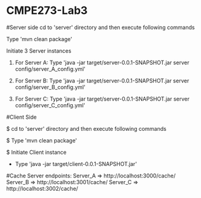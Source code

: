 # CMPE273-Lab3
#Server side
cd to 'server' directory and then execute following commands

Type 'mvn clean package'

Initiate 3 Server instances 

1. For Server A: Type 'java -jar target/server-0.0.1-SNAPSHOT.jar server config/server_A_config.yml'

2. For Server B: Type 'java -jar target/server-0.0.1-SNAPSHOT.jar server config/server_B_config.yml'

3. For Server C: Type 'java -jar target/server-0.0.1-SNAPSHOT.jar server config/server_C_config.yml'

#Client Side

$ cd to 'server' directory and then execute following commands

$ Type 'mvn clean package'

$ Initiate Client instance
  - Type 'java -jar target/client-0.0.1-SNAPSHOT.jar'

#Cache Server endpoints:
Server_A => http://localhost:3000/cache/ Server_B => http://localhost:3001/cache/ Server_C => http://localhost:3002/cache/
